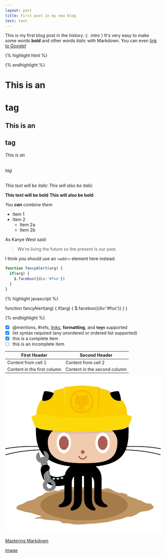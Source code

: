 ```yaml
---
layout: post
title: First post in my new blog
test: test
---
```


This is my first blog post in the history.
{: .intro }
It's very easy to make some words **bold** and other words *italic* with Markdown. You can even [link to Google!](http://google.com)

{% highlight html %}

<link rel="stylesheet" href="{{"{{ site.baseurl "}}}}/css/main.css">

{% endhighlight %}

# This is an <h1> tag
## This is an <h2> tag
###### This is an <h6> tag

*This text will be italic*
_This will also be italic_

**This text will be bold**
__This will also be bold__

_You **can** combine them_

* Item 1
* Item 2
  * Item 2a
  * Item 2b
  
As Kanye West said:

> We're living the future so
> the present is our past.

I think you should use an
`<addr>` element here instead.

```javascript
function fancyAlert(arg) {
  if(arg) {
    $.facebox({div:'#foo'})
  }
}
```
{% highlight javascript %}

function fancyAlert(arg) {
  if(arg) {
    $.facebox({div:'#foo'})
  }
}

{% endhighlight %}
	
- [x] @mentions, #refs, [links](), **formatting**, and <del>tags</del> supported
- [x] list syntax required (any unordered or ordered list supported)
- [x] this is a complete item
- [ ] this is an incomplete item

First Header | Second Header
------------ | -------------
Content from cell 1 | Content from cell 2
Content in the first column | Content in the second column

![GitHub Logo](/images/404.jpg)

[Mastering Markdown](https://guides.github.com/features/mastering-markdown/)

[image](https://commons.wikimedia.org/wiki/Main_Page#/media/File:Phobos_fly-by_animation_ESA223006.gif)